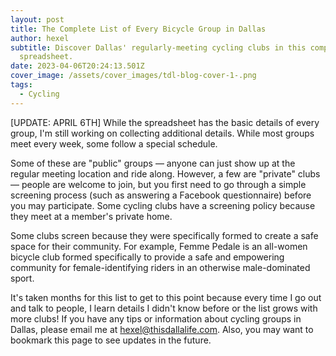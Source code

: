 ```yaml
---
layout: post
title: The Complete List of Every Bicycle Group in Dallas
author: hexel
subtitle: Discover Dallas' regularly-meeting cycling clubs in this comprehensive
  spreadsheet.
date: 2023-04-06T20:24:13.501Z
cover_image: /assets/cover_images/tdl-blog-cover-1-.png
tags:
  - Cycling
---
```

\[﻿UPDATE: APRIL 6TH] While the spreadsheet has the basic details of every group, I'm still working on collecting additional details. While most groups meet every week, some follow a special schedule.

Some of these are "public" groups — anyone can just show up at the regular meeting location and ride along. However, a few are "private" clubs — people are welcome to join, but you first need to go through a simple screening process (such as answering a Facebook questionnaire) before you may participate. Some cycling clubs have a screening policy because they meet at a member's private home.

Some clubs screen because they were specifically formed to create a safe space for their community. For example, Femme Pedale is an all-women bicycle club formed specifically to provide a safe and empowering community for female-identifying riders in an otherwise male-dominated sport.

It's taken months for this list to get to this point because every time I go out and talk to people, I learn details I didn't know before or the list grows with more clubs! If you have any tips or information about cycling groups in Dallas, please email me at hexel@thisdallalife.com. Also, you may want to bookmark this page to see updates in the future.